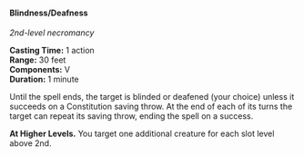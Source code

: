 #### Blindness/Deafness
<!-- TODO Check and tag this spell -->
<!-- markdownlint-disable-next-line no-emphasis-as-heading -->
_2nd-level necromancy_

**Casting Time:** 1 action \
**Range:** 30 feet \
**Components:** V \
**Duration:** 1 minute

Until the spell ends, the target is blinded or deafened (your choice) unless it succeeds on a Constitution saving throw.
At the end of each of its turns the target can repeat its saving throw, ending the spell on a success.

**At Higher Levels.**
You target one additional creature for each slot level above 2nd.
